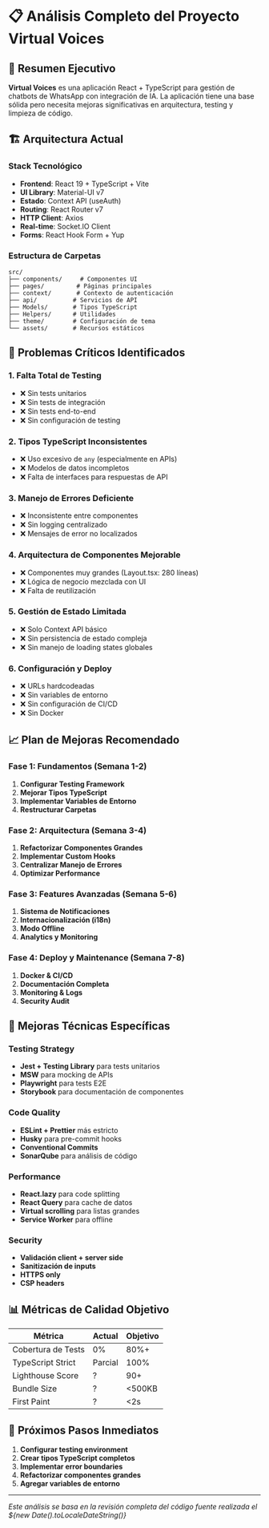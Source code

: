# 📋 Análisis Completo del Proyecto Virtual Voices

## 🎯 Resumen Ejecutivo

**Virtual Voices** es una aplicación React + TypeScript para gestión de chatbots de WhatsApp con integración de IA. La aplicación tiene una base sólida pero necesita mejoras significativas en arquitectura, testing y limpieza de código.

## 🏗️ Arquitectura Actual

### Stack Tecnológico
- **Frontend**: React 19 + TypeScript + Vite
- **UI Library**: Material-UI v7
- **Estado**: Context API (useAuth)
- **Routing**: React Router v7
- **HTTP Client**: Axios
- **Real-time**: Socket.IO Client
- **Forms**: React Hook Form + Yup

### Estructura de Carpetas
```
src/
├── components/     # Componentes UI
├── pages/         # Páginas principales
├── context/       # Contexto de autenticación
├── api/          # Servicios de API
├── Models/       # Tipos TypeScript
├── Helpers/      # Utilidades
├── theme/        # Configuración de tema
└── assets/       # Recursos estáticos
```

## 🚨 Problemas Críticos Identificados

### 1. **Falta Total de Testing**
- ❌ Sin tests unitarios
- ❌ Sin tests de integración
- ❌ Sin tests end-to-end
- ❌ Sin configuración de testing

### 2. **Tipos TypeScript Inconsistentes**
- ❌ Uso excesivo de `any` (especialmente en APIs)
- ❌ Modelos de datos incompletos
- ❌ Falta de interfaces para respuestas de API

### 3. **Manejo de Errores Deficiente**
- ❌ Inconsistente entre componentes
- ❌ Sin logging centralizado
- ❌ Mensajes de error no localizados

### 4. **Arquitectura de Componentes Mejorable**
- ❌ Componentes muy grandes (Layout.tsx: 280 líneas)
- ❌ Lógica de negocio mezclada con UI
- ❌ Falta de reutilización

### 5. **Gestión de Estado Limitada**
- ❌ Solo Context API básico
- ❌ Sin persistencia de estado compleja
- ❌ Sin manejo de loading states globales

### 6. **Configuración y Deploy**
- ❌ URLs hardcodeadas
- ❌ Sin variables de entorno
- ❌ Sin configuración de CI/CD
- ❌ Sin Docker

## 📈 Plan de Mejoras Recomendado

### Fase 1: Fundamentos (Semana 1-2)
1. **Configurar Testing Framework**
2. **Mejorar Tipos TypeScript**
3. **Implementar Variables de Entorno**
4. **Restructurar Carpetas**

### Fase 2: Arquitectura (Semana 3-4)
1. **Refactorizar Componentes Grandes**
2. **Implementar Custom Hooks**
3. **Centralizar Manejo de Errores**
4. **Optimizar Performance**

### Fase 3: Features Avanzadas (Semana 5-6)
1. **Sistema de Notificaciones**
2. **Internacionalización (i18n)**
3. **Modo Offline**
4. **Analytics y Monitoring**

### Fase 4: Deploy y Maintenance (Semana 7-8)
1. **Docker & CI/CD**
2. **Documentación Completa**
3. **Monitoring & Logs**
4. **Security Audit**

## 🔧 Mejoras Técnicas Específicas

### Testing Strategy
- **Jest + Testing Library** para tests unitarios
- **MSW** para mocking de APIs
- **Playwright** para tests E2E
- **Storybook** para documentación de componentes

### Code Quality
- **ESLint + Prettier** más estricto  
- **Husky** para pre-commit hooks
- **Conventional Commits**
- **SonarQube** para análisis de código

### Performance
- **React.lazy** para code splitting
- **React Query** para cache de datos
- **Virtual scrolling** para listas grandes
- **Service Worker** para offline

### Security
- **Validación client + server side**
- **Sanitización de inputs**
- **HTTPS only**
- **CSP headers**

## 📊 Métricas de Calidad Objetivo

| Métrica | Actual | Objetivo |
|---------|--------|----------|
| Cobertura de Tests | 0% | 80%+ |
| TypeScript Strict | Parcial | 100% |
| Lighthouse Score | ? | 90+ |
| Bundle Size | ? | <500KB |
| First Paint | ? | <2s |

## 🎯 Próximos Pasos Inmediatos

1. **Configurar testing environment**
2. **Crear tipos TypeScript completos**
3. **Implementar error boundaries**  
4. **Refactorizar componentes grandes**
5. **Agregar variables de entorno**

---

*Este análisis se basa en la revisión completa del código fuente realizada el ${new Date().toLocaleDateString()}*